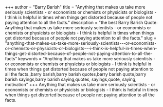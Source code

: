 +++
author = "Barry Barish"
title = "Anything that makes us take more seriously scientists - or economists or chemists or physicists or biologists - I think is helpful in times when things get distorted because of people not paying attention to all the facts."
description = "the best Barry Barish Quote: Anything that makes us take more seriously scientists - or economists or chemists or physicists or biologists - I think is helpful in times when things get distorted because of people not paying attention to all the facts."
slug = "anything-that-makes-us-take-more-seriously-scientists---or-economists-or-chemists-or-physicists-or-biologists---i-think-is-helpful-in-times-when-things-get-distorted-because-of-people-not-paying-attention-to-all-the-facts"
keywords = "Anything that makes us take more seriously scientists - or economists or chemists or physicists or biologists - I think is helpful in times when things get distorted because of people not paying attention to all the facts.,barry barish,barry barish quotes,barry barish quote,barry barish sayings,barry barish saying,quotes, sayings,quote, saying, motivation"
+++
Anything that makes us take more seriously scientists - or economists or chemists or physicists or biologists - I think is helpful in times when things get distorted because of people not paying attention to all the facts.
